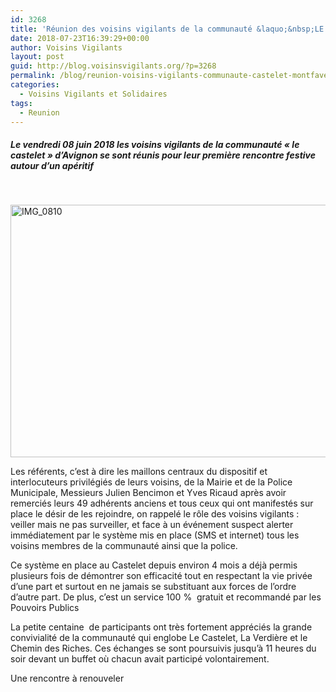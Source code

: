 ```yaml
---
id: 3268
title: 'Réunion des voisins vigilants de la communauté &laquo;&nbsp;LE CASTELET&nbsp;&raquo; d&rsquo;Avignon (84140)'
date: 2018-07-23T16:39:29+00:00
author: Voisins Vigilants
layout: post
guid: http://blog.voisinsvigilants.org/?p=3268
permalink: /blog/reunion-voisins-vigilants-communaute-castelet-montfavet/
categories:
  - Voisins Vigilants et Solidaires
tags:
  - Reunion
---
```

##### Le vendredi 08 juin 2018 les voisins vigilants de la communauté &laquo;&nbsp;le castelet&nbsp;&raquo; d&rsquo;Avignon se sont réunis pour leur première rencontre festive autour d&rsquo;un apéritif

&nbsp;

[<img class="aligncenter wp-image-3269 size-large" src="./../../images/2018/06/IMG_0810.jpg" alt="IMG_0810" width="640" height="404" />](./../../images/2018/06/IMG_0810.jpg)


Les référents, c&rsquo;est à dire les maillons centraux du dispositif et interlocuteurs privilégiés de leurs voisins, de la Mairie et de la Police Municipale, Messieurs Julien Bencimon et Yves Ricaud après avoir remerciés leurs 49 adhérents anciens et tous ceux qui ont manifestés sur place le désir de les rejoindre, on rappelé le rôle des voisins vigilants : veiller mais ne pas surveiller, et face à un événement suspect alerter immédiatement par le système mis en place (SMS et internet) tous les voisins membres de la communauté ainsi que la police.
<!--more-->
Ce système en place au Castelet depuis environ 4 mois a déjà permis plusieurs fois de démontrer son efficacité tout en respectant la vie privée d&rsquo;une part et surtout en ne jamais se substituant aux forces de l&rsquo;ordre d&rsquo;autre part. De plus, c&rsquo;est un service 100 %  gratuit et recommandé par les Pouvoirs Publics

La petite centaine  de participants ont très fortement appréciés la grande convivialité de la communauté qui englobe Le Castelet, La Verdière et le Chemin des Riches. Ces échanges se sont poursuivis jusqu&rsquo;à 11 heures du soir devant un buffet où chacun avait participé volontairement.

Une rencontre à renouveler

&nbsp;
